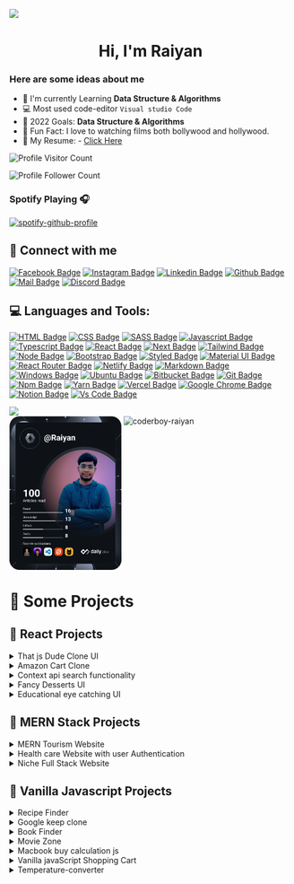 ![](https://res.cloudinary.com/dayleukzg/image/upload/v1673521997/Personal/1600w-jOl-S9eS4lA_mqu34r.webp)

<h1 align="center">Hi, I'm Raiyan</h1>

### Here are some ideas about me

- 🌱 I'm currently Learning **Data Structure & Algorithms**
- 💻 Most used code-editor `Visual studio Code`
- 🎯 2022 Goals: **Data Structure & Algorithms**
- 🎥 Fun Fact: I love to watching films both bollywood and hollywood.
- 📃 My Resume: - [Click Here](https://drive.google.com/file/d/145t8MYI0qzrmdr9tesYPa0NPqtrSTQpr/view?usp=sharing)
<!-- - 📫 My Portfolio: [S.M.Abtahi Noor](https://smabtahinoor.vercel.app) -->

![Profile Visitor Count](https://visitor-badge.laobi.icu/badge?page_id=coderboy-raiyan)

![Profile Follower Count](https://img.shields.io/github/followers/coderboy-raiyan.svg?style=for-the-badge&logo=github&label=Follower&maxAge=2592000)



### Spotify Playing 🎧

[![spotify-github-profile](https://spotify-github-profile.vercel.app/api/view?uid=ib2jgawh2vll14c3sx9ekup1r&cover_image=true&theme=novatorem&bar_color=53b14f&bar_color_cover=false)](https://github.com/coderboy-raiyan)

## 🚀 Connect with me

[![Facebook Badge](https://img.shields.io/badge/Facebook-1877F2?style=for-the-badge&logo=facebook&logoColor=white)](https://www.facebook.com/tajkierhaque/)
[![Instagram Badge](https://img.shields.io/badge/Instagram-E4405F?style=for-the-badge&logo=instagram&logoColor=white)](https://www.instagram.com/tajkier_haque/)
[![Linkedin Badge](https://img.shields.io/badge/LinkedIn-0077B5?style=for-the-badge&logo=linkedin&logoColor=white)](https://www.linkedin.com/in/tajkier-haque)
[![Github Badge](https://img.shields.io/badge/GitHub-100000?style=for-the-badge&logo=github&logoColor=white)](https://github.com/coderboy-raiyan)
[![Mail Badge](https://img.shields.io/badge/Gmail-D14836?style=for-the-badge&logo=gmail&logoColor=white)](mailto:tajkierhaque@gmail.com)
[![Discord Badge](https://img.shields.io/badge/Discord-7289DA?style=for-the-badge&logo=discord&logoColor=white)](https://discordapp.com/users/Raiyan#6557)

## 💻 Languages and Tools:

[![HTML Badge](https://img.shields.io/badge/HTML5-E34F26?style=for-the-badge&logo=html5&logoColor=white)](https://github.com/coderboy-raiyan)
[![CSS Badge](https://img.shields.io/badge/CSS3-1572B6?style=for-the-badge&logo=css3&logoColor=white)](https://github.com/coderboy-raiyan)
[![SASS Badge](https://img.shields.io/badge/Sass-CC6699?style=for-the-badge&logo=sass&logoColor=white)](https://github.com/coderboy-raiyan)
[![Javascript Badge](https://img.shields.io/badge/JavaScript-F7DF1E?style=for-the-badge&logo=javascript&logoColor=black)](https://github.com/coderboy-raiyan)
[![Typescript Badge](https://img.shields.io/badge/typeScript-0078D6?style=for-the-badge&logo=typeScript&logoColor=white)](https://github.com/coderboy-raiyan)
[![React Badge](https://img.shields.io/badge/React-20232A?style=for-the-badge&logo=react&logoColor=61DAFB)](https://github.com/coderboy-raiyan)
[![Next Badge](https://img.shields.io/badge/NextJS-000?style=for-the-badge&logo=nextjs&logoColor=61DAFB)](https://github.com/coderboy-raiyan)
[![Tailwind Badge](https://img.shields.io/badge/Tailwind_CSS-38B2AC?style=for-the-badge&logo=tailwind-css&logoColor=white)](https://github.com/coderboy-raiyan)
[![Node Badge](https://img.shields.io/badge/Node.js-43853D?style=for-the-badge&logo=node.js&logoColor=white)](https://github.com/coderboy-raiyan)
[![Bootstrap Badge](https://img.shields.io/badge/Bootstrap-563D7C?style=for-the-badge&logo=bootstrap&logoColor=white)](https://github.com/coderboy-raiyan)
[![Styled Badge](https://img.shields.io/badge/styled--components-DB7093?style=for-the-badge&logo=styled-components&logoColor=white)](https://github.com/coderboy-raiyan)
[![Material UI Badge](https://img.shields.io/badge/Material--UI-0081CB?style=for-the-badge&logo=material-ui&logoColor=white)](https://github.com/coderboy-raiyan)
[![React Router Badge](https://img.shields.io/badge/React_Router-CA4245?style=for-the-badge&logo=react-router&logoColor=white)](https://github.com/coderboy-raiyan)
[![Netlify Badge](https://img.shields.io/badge/Netlify-00C7B7?style=for-the-badge&logo=netlify&logoColor=white)](https://github.com/coderboy-raiyan)
[![Markdown Badge](https://img.shields.io/badge/Markdown-000000?style=for-the-badge&logo=markdown&logoColor=white)](https://github.com/coderboy-raiyan)
[![Windows Badge](https://img.shields.io/badge/Windows-0078D6?style=for-the-badge&logo=windows&logoColor=white)](https://github.com/coderboy-raiyan)
[![Ubuntu Badge](https://img.shields.io/badge/Ubuntu-E95420?style=for-the-badge&logo=ubuntu&logoColor=white)](https://github.com/coderboy-raiyan)
[![Bitbucket Badge](https://img.shields.io/badge/Bitbucket-330F63?style=for-the-badge&logo=bitbucket&logoColor=white)](https://github.com/coderboy-raiyan)
[![Git Badge](https://img.shields.io/badge/git-f34f29?style=for-the-badge&logo=git&logoColor=white)](https://github.com/coderboy-raiyan)
[![Npm Badge](https://img.shields.io/badge/npm-d7141a?style=for-the-badge&logo=npm&logoColor=white)](https://github.com/coderboy-raiyan)
[![Yarn Badge](https://img.shields.io/badge/yarn-0078D6?style=for-the-badge&logo=yarn&logoColor=white)](https://github.com/coderboy-raiyan)
[![Vercel Badge](https://img.shields.io/badge/vercel-000?style=for-the-badge&logo=vercel&logoColor=white)](https://github.com/coderboy-raiyan)
[![Google Chrome Badge](https://img.shields.io/badge/google_chrome-556532?style=for-the-badge&logo=googlechrome&logoColor=white)](https://github.com/coderboy-raiyan)
[![Notion Badge](https://img.shields.io/badge/notion-000?style=for-the-badge&logo=notion&logoColor=white)](https://github.com/coderboy-raiyan)
[![Vs Code Badge](https://img.shields.io/badge/Visual_Studio_Code-0078D6?style=for-the-badge&logo=visualstudiocode&logoColor=white)](https://github.com/coderboy-raiyan)

  <img align=top src="https://github-readme-stats.vercel.app/api?username=coderboy-raiyan&show_icons=true&theme=radical"/>
<div>
<img align=top src="https://github.com/coderboy-raiyan/coderboy-raiyan/blob/main/devcard.svg" width="200" alt="MD.Tajkier Haque Raiyan's Dev Card"/>
  <img  align=top  alt="coderboy-raiyan" src="https://github-readme-stats.vercel.app/api/top-langs/?username=coderboy-raiyan&langs_count=8&count_private=true&layout=compact&theme=react&hide_border=true&bg_color=0D1117" />
</div>



# 🚀 Some Projects

## 📢 React Projects

<details>
<summary>That js Dude Clone UI</summary>

1. Live Demo : https://coderboy-raiyan.github.io/that-js-dude/
2. Github Code: https://github.com/coderboy-raiyan/that-js-dude
3. Technology : ReactJS, Vanilla CSS3
![ss](https://i.ibb.co/tqqd2kF/screencapture-coderboy-raiyan-github-io-that-js-dude-2021-11-26-15-43-49.png)
</details>

<details>
<summary>Amazon Cart Clone</summary>

1. Live Demo : https://simple-amazon-cart.netlify.app/
2. Github Code: https://github.com/coderboy-raiyan/amazon-simple-cart
3. Technology : ReactJS, Vanilla CSS3, React router dom.
![ss](https://i.ibb.co/VQmb0fm/screencapture-simple-amazon-cart-netlify-app-2021-11-26-15-47-504.png)
</details>

<details>
<summary>Context api search functionality</summary>

1. Live Demo : https://search-context-api.netlify.app/
2. Github Code: https://github.com/coderboy-raiyan/search-with-context-api
3. Technology : ReactJS,React bootstrap, React router dom.
![ss](https://i.ibb.co/ZdWz8bc/screencapture-search-context-api-netlify-app-2021-11-26-16-03-395.png)
</details>

<details>
<summary>Fancy Desserts UI</summary>
  
1. Live Demo : https://coderboy-raiyan.github.io/Desserts-Web/
2. Github Code: https://github.com/coderboy-raiyan/Desserts-Web
3. Technology : ReactJS,Bootstrap, CSS3.
![ss](https://i.ibb.co/R6Q6JxY/screencapture-coderboy-raiyan-github-io-Desserts-Web-2021-11-26-16-08-26.png)
</details>

<details>
<summary>Educational eye catching UI</summary>
  
1. Educational Solo Client : https://github.com/coderboy-raiyan/Educational-website-client-side
2. Educational Solo Live Link : https://educal-edu.netlify.app/
3. Technologies: React JS, React Bootstrap, React router dom etc...
![ss](https://i.ibb.co/p0gmvLk/screencapture-educal-edu-netlify-app-2021-11-26-19-53-17.png)
</details>

## 📢 MERN Stack Projects

<details>
<summary>MERN Tourism Website</summary>
  
1. MERN Stack Tourism Client : https://github.com/coderboy-raiyan/tourism-client-side-full-stack-web
2. MERN Stack Tourism Live Link :https://traveler-7f312.web.app/
3. MERN Stack Tourism Server Link: https://github.com/coderboy-raiyan/tourism-server-side-code
4. Technologies: React JS, Node JS, Express JS, MongoDB, React Bootstrap etc...
</details>

<details>
<summary>Health care Website with user Authentication</summary>
  
1. Travel Solo Client :https://github.com/coderboy-raiyan/health-care-website
2. Travel Solo Live Link : https://health-care-e23e9.web.app/
3. Technologies: React JS, React Bootstrap etc...
</details>

<details>
<summary>Niche Full Stack Website</summary>
  
1. Niche Solo Client : https://github.com/coderboy-raiyan/niche-client-side-full-stack-web
2. Niche Solo Live Link : https://niche-web-a35d2.web.app/
3. Niche Solo Server Link: https://github.com/coderboy-raiyan/Niche-server-side-code
4. Technologies: React JS, Node JS, Express JS, MongoDB, React Bootstrap, React router dom etc...
</details>

## 📢 Vanilla Javascript Projects

<details>
<summary>Recipe Finder</summary>

1. Live Demo: https://coderboy-raiyan.github.io/recipe-finder/
2. Github Code: https://github.com/coderboy-raiyan/recipe-finder
3. Technology : Vaniila JS
![ss](https://i.ibb.co/Wk6WqxD/screencapture-coderboy-raiyan-github-io-recipe-finder-2021-11-26-16-21-37.png)
</details>

<details>
<summary>Google keep clone</summary>

1. Live Demo: https://coderboy-raiyan.github.io/keep-clone/
2. Github Code:https://github.com/coderboy-raiyan/keep-clone
3. Technology : Vaniila JS, Local Storage
![ss](https://i.ibb.co/N6K5hRz/screencapture-coderboy-raiyan-github-io-keep-clone-2021-11-26-16-23-40.png)
</details>

<details>
<summary>Book Finder</summary>

1. Live Demo: https://bookexplorer.netlify.app/
2. Github Code: https://github.com/coderboy-raiyan/book-library#book-archive-coderboy-raiyan
3. Technology : Vaniila JS.
![ss](https://i.ibb.co/wzJ6hMx/screencapture-bookexplorer-netlify-app-2021-11-26-19-38-305.png)
</details>

<details>
<summary>Movie Zone</summary>

1. Live Demo: https://coderboy-raiyan.github.io/movie-zone/
2. Github Code: https://github.com/coderboy-raiyan/movie-zone
3. Technology : Vaniila JS
![ss](https://i.ibb.co/Mckwqtt/screencapture-coderboy-raiyan-github-io-movie-zone-2021-11-26-19-43-22.png)
</details>

<details>
<summary>Macbook buy calculation js</summary>

1. Live Demo: https://macbook-cart.netlify.app/
2. Github Code: https://github.com/coderboy-raiyan/Macbook-buy-calculation-js
3. Technology : Vaniila JS
![ss](https://i.ibb.co/5rCMXzW/screencapture-macbook-cart-netlify-app-2021-11-26-19-58-44.png)
</details>

<details>
<summary>Vanilla javaScript Shopping Cart</summary>

1. Live Demo: https://coderboy-raiyan.github.io/shopping-cart/
2. Github Code:https://github.com/coderboy-raiyan/shopping-cart
3. Technology : Vaniila JS
![ss](https://i.ibb.co/BVXkxYj/screencapture-coderboy-raiyan-github-io-shopping-cart-2021-11-26-20-01-48.png)
</details>
<details>
<summary>Temperature-converter</summary>

4. Live Demo: https://coderboy-raiyan.github.io/temperature-converter/
5. Github Code:https://github.com/coderboy-raiyan/temperature-converter
6. Technology : Vaniila JS
![ss](https://i.ibb.co/09QZVG9/screencapture-coderboy-raiyan-github-io-temperature-converter-2021-11-26-20-08-11.png)
</details>
